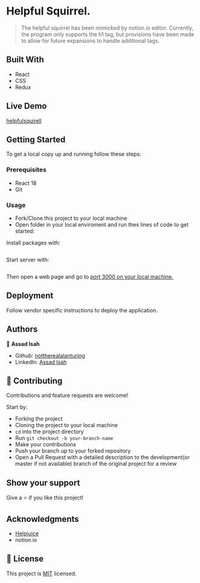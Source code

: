 # Helpful Squirrel.

> The helpful squirrel has been mimicked by notion.io editor. Currently, the program only supports the h1 tag, but provisions have been made to allow for future expansions to handle additional tags.

## Built With

- React
- CSS
- Redux

## Live Demo
[helpfulsquirell](https://helpfulsquirrel.vercel.app/)

## Getting Started

To get a local copy up and running follow these steps:

### Prerequisites

- React 18
- Git

### Usage

- Fork/Clone this project to your local machine
- Open folder in your local enviroment and run thes lines of code to get started:

Install packages with:

```npm install

```

Start server with:

```npm start

```

Then open a web page and go to [port 3000 on your local machine.](http://localhost:3000)

## Deployment

Follow vendor specific instructions to deploy the application.

## Authors

👤 **Assad Isah**

- Github: [nottherealalanturing](https://github.com/nottherealalanturing)
- LinkedIn: [Assad Isah](https://linkedin.com/in/assadisah)

## 🤝 Contributing

Contributions and feature requests are welcome!

Start by:

- Forking the project
- Cloning the project to your local machine
- `cd` into the project directory
- Run `git checkout -b your-branch-name`
- Make your contributions
- Push your branch up to your forked repository
- Open a Pull Request with a detailed description to the development(or master if not available) branch of the original project for a review

## Show your support

Give a ⭐️ if you like this project!

## Acknowledgments

- [Helpjuice](https://www.figma.com/file/tw8CNEl69jYeqPHxfBxf38/Helpjuice-Front-End-Developer-Test-Project?node-id=0%3A1&t=m9fLePcWUo8kmdcE-0)
- notion.io

## 📝 License

This project is [MIT](https://opensource.org/licenses/MIT) licensed.
